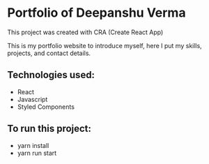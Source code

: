 # Portfolio of Deepanshu Verma

 
This project was created with CRA (Create React App)

This is my portfolio website to introduce myself, here I put my skills, projects, and contact details.

## Technologies used:
- React
- Javascript
- Styled Components
 
## To run this project:
- yarn install
- yarn run start